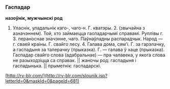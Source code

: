 ### Гаспадар
**назоўнік, мужчынскі род**

1. Уласнік, уладальнік каго-, чаго-н. Г. кватэры. 2. (звычайна з азначэннем). Той, хто займаецца гаспадарчымі справамі. Руплівы г. 3. пераноснае значэнне, чаго. Паўнаўладны распарадчык. Народ — г. сваей краіны. Г. свайго лесу. 4. Галава дома, сям'і. Г. за гарэлачку, а гаспадыня за талерачку (прыказка). Г. — галава ў хаце (прыказка). Гаспадар свайго слова (адабральнае) — пра чалавека, у якога слова не разыходзіцца са справак. || жаночы род: гаспадыня і гаспадынька. || прыметнік: гаспадарскі.

<a rel="author">[http://rv-blr.com/](http://rv-blr.com/slounik.jsp?letterId=0&maskId=0&pageId=681)</a>
